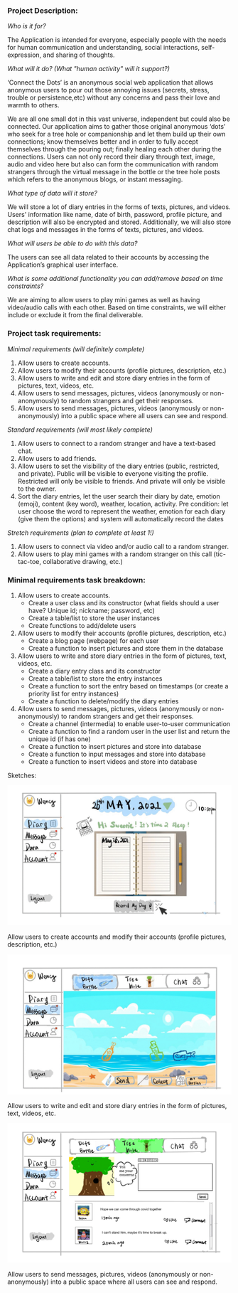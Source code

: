 ### Project Description: 
*Who is it for?*

The Application is intended for everyone, especially people with the needs for human communication and understanding, social interactions, self-expression, and sharing of thoughts. 

*What will it do? (What "human activity" will it support?)*

‘Connect the Dots’ is an anonymous social web application that allows anonymous users to pour out those annoying issues (secrets, stress, trouble or persistence,etc) without any concerns and pass their love and warmth to others.

We are all one small dot in this vast universe, independent but could also be connected. Our application aims to gather those original anonymous ‘dots’ who seek for a tree hole or companionship and let them build up their own connections; know themselves better and in order to fully accept themselves through the pouring out; finally healing each other during the connections. Users can not only record their diary through text, image, audio and video here but also can form the communication with random strangers through the virtual message in the bottle or the tree hole posts which refers to the anonymous blogs, or instant messaging.

*What type of data will it store?*

We will store a lot of diary entries in the forms of texts, pictures, and videos. Users' information like name, date of birth, password, profile picture, and description will also be encrypted and stored. Additionally, we will also store chat logs and messages in the forms of texts, pictures, and videos. 

*What will users be able to do with this data?*

The users can see all data related to their accounts by accessing the Application’s graphical user interface.

*What is some additional functionality you can add/remove based on time constraints?*

We are aiming to allow users to play mini games as well as having video/audio calls with each other. Based on time constraints, we will either include or exclude it from the final deliverable.

### Project task requirements: 

*Minimal requirements (will definitely complete)*

1. Allow users to create accounts.
2. Allow users to modify their accounts (profile pictures, description, etc.)
3. Allow users to write and edit and store diary entries in the form of pictures, text, videos, etc.
4. Allow users to send messages, pictures, videos (anonymously or non-anonymously) to random strangers and get their responses.
5. Allow users to send messages, pictures, videos (anonymously or non-anonymously) into a public space where all users can see and respond.

*Standard requirements (will most likely complete)*

1. Allow users to connect to a random stranger and have a text-based chat.
2. Allow users to add friends.
3. Allow users to set the visibility of the diary entries (public, restricted, and private). Public will be visible to everyone visiting the profile. Restricted will only be visible to friends. And private will only be visible to the owner.
4. Sort the diary entries, let the user search their diary by date, emotion (emoji), content (key word), weather, location, activity.
Pre condition: let user choose the word to represent the weather, emotion for each diary (give them the options) and system will automatically record the dates

*Stretch requirements (plan to complete at least 1!)*
1. Allow users to connect via video and/or audio call to a random stranger.
2. Allow users to play mini games with a random stranger on this call (tic-tac-toe, collaborative drawing, etc.)

### Minimal requirements task breakdown:
1. Allow users to create accounts.
	- Create a user class and its constructor (what fields should a user have? Unique id; nickname; password, etc)
	- Create a table/list to store the user instances
	- Create functions to add/delete users
2. Allow users to modify their accounts (profile pictures, description, etc.)
	- Create a blog page (webpage) for each user
	- Create a function to insert pictures and store them in the database
3. Allow users to write and store diary entries in the form of pictures, text, videos, etc.
	- Create a diary entry class and its constructor
	- Create a table/list to store the entry instances
	- Create a function to sort the entry based on timestamps (or create a priority list for entry instances)
	- Create a function to delete/modify the diary entries
4. Allow users to send messages, pictures, videos (anonymously or non-anonymously) to random strangers and get their responses.
	- Create a channel (intermedia) to enable user-to-user communication
	- Create a function to find a random user in the user list and return the unique id (if has one)
	- Create a function to insert pictures and store into database
	- Create a function to input messages and store into database
	- Create a function to insert videos and store into database

Sketches:

![Alt Text](./sketches/Function1.gif)

Allow users to create accounts and modify their accounts (profile pictures, description, etc.)


![Alt Text](./sketches/Function2.gif)

Allow users to write and edit and store diary entries in the form of pictures, text, videos, etc.

![Alt Text](./sketches/Function3.JPG)

Allow users to send messages, pictures, videos (anonymously or non-anonymously) into a public space where all users can see and respond.



